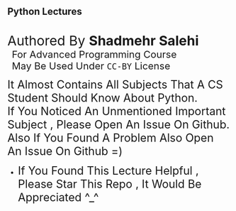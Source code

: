 ## Python Lectures
<br> <span style="font-size: 30px;">Authored By <b> Shadmehr Salehi </b></span>
<br> <span style="font-size: 22px;margin-left : 10px">For Advanced Programming Course</span>
<br> <span style="font-size: 22px;margin-left : 10px">May Be Used Under `CC-BY` License</span>



<span style="font-size: 25px;">It Almost Contains All Subjects That A CS Student Should Know About Python. <br> If You Noticed An Unmentioned Important Subject , Please Open An Issue On Github. <br> Also If You Found A Problem Also Open An Issue On Github =)</span>

- <span style="font-size: 25px;"> If You Found This Lecture Helpful , Please Star This Repo , It Would Be Appreciated ^_^ </span><br>
